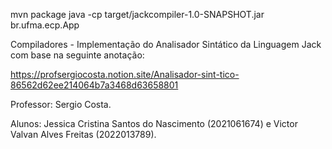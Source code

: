 mvn package
java -cp target/jackcompiler-1.0-SNAPSHOT.jar br.ufma.ecp.App



Compiladores - Implementação do Analisador Sintático da Linguagem Jack com base na seguinte anotação:

https://profsergiocosta.notion.site/Analisador-sint-tico-86562d62ee214064b7a3468d63658801

Professor: Sergio Costa.

Alunos: Jessica Cristina Santos do Nascimento (2021061674) e Victor Valvan Alves Freitas (2022013789).
